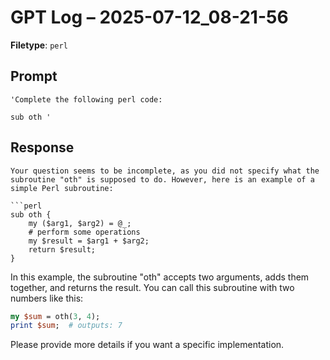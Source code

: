 # GPT Log – 2025-07-12_08-21-56

**Filetype**: `perl`

## Prompt

```
'Complete the following perl code:

sub oth '
```

## Response

```
Your question seems to be incomplete, as you did not specify what the subroutine "oth" is supposed to do. However, here is an example of a simple Perl subroutine:

```perl
sub oth {
    my ($arg1, $arg2) = @_;
    # perform some operations
    my $result = $arg1 + $arg2;
    return $result;
}
```

In this example, the subroutine "oth" accepts two arguments, adds them together, and returns the result. You can call this subroutine with two numbers like this:

```perl
my $sum = oth(3, 4);
print $sum;  # outputs: 7
```

Please provide more details if you want a specific implementation.
```
